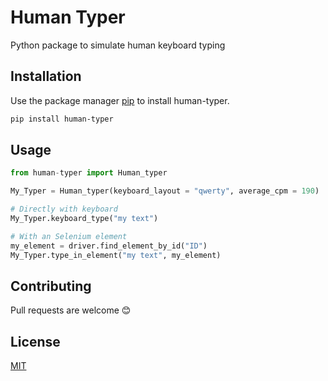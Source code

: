 # Human Typer

Python package to simulate human keyboard typing

## Installation

Use the package manager [pip](https://pypi.org/project/human-typer/) to install human-typer.

```bash
pip install human-typer
```

## Usage

```python
from human-typer import Human_typer

My_Typer = Human_typer(keyboard_layout = "qwerty", average_cpm = 190)

# Directly with keyboard 
My_Typer.keyboard_type("my text")

# With an Selenium element
my_element = driver.find_element_by_id("ID")
My_Typer.type_in_element("my text", my_element)
```

## Contributing
Pull requests are welcome 😊

## License
[MIT](https://choosealicense.com/licenses/mit/)
